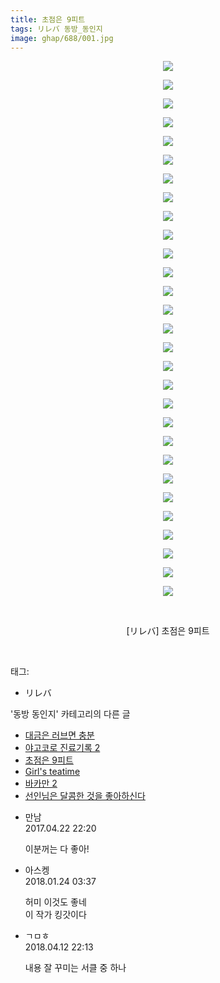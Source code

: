 ```yaml
---
title: 초점은 9피트
tags: リレバ 동방_동인지
image: ghap/688/001.jpg
---
```

<div class="article">
<p style="text-align: center; clear: none; float: none;"><img src="{{ site.nasurl }}/ghap/688/001.jpg"/></p>
<p style="text-align: center; clear: none; float: none;"><img src="{{ site.nasurl }}/ghap/688/002.jpg"/></p>
<p style="text-align: center; clear: none; float: none;"><img src="{{ site.nasurl }}/ghap/688/003.jpg"/></p>
<p style="text-align: center; clear: none; float: none;"><img src="{{ site.nasurl }}/ghap/688/004.jpg"/></p>
<p style="text-align: center; clear: none; float: none;"><img src="{{ site.nasurl }}/ghap/688/005.jpg"/></p>
<p style="text-align: center; clear: none; float: none;"><img src="{{ site.nasurl }}/ghap/688/006.jpg"/></p>
<p style="text-align: center; clear: none; float: none;"><img src="{{ site.nasurl }}/ghap/688/007.jpg"/></p>
<p style="text-align: center; clear: none; float: none;"><img src="{{ site.nasurl }}/ghap/688/008.jpg"/></p>
<p style="text-align: center; clear: none; float: none;"><img src="{{ site.nasurl }}/ghap/688/009.jpg"/></p>
<p style="text-align: center; clear: none; float: none;"><img src="{{ site.nasurl }}/ghap/688/010.jpg"/></p>
<p style="text-align: center; clear: none; float: none;"><img src="{{ site.nasurl }}/ghap/688/011.jpg"/></p>
<p style="text-align: center; clear: none; float: none;"><img src="{{ site.nasurl }}/ghap/688/012.jpg"/></p>
<p style="text-align: center; clear: none; float: none;"><img src="{{ site.nasurl }}/ghap/688/013.jpg"/></p>
<p style="text-align: center; clear: none; float: none;"><img src="{{ site.nasurl }}/ghap/688/014.jpg"/></p>
<p style="text-align: center; clear: none; float: none;"><img src="{{ site.nasurl }}/ghap/688/015.jpg"/></p>
<p style="text-align: center; clear: none; float: none;"><img src="{{ site.nasurl }}/ghap/688/016.jpg"/></p>
<p style="text-align: center; clear: none; float: none;"><img src="{{ site.nasurl }}/ghap/688/017.jpg"/></p>
<p style="text-align: center; clear: none; float: none;"><img src="{{ site.nasurl }}/ghap/688/018.jpg"/></p>
<p style="text-align: center; clear: none; float: none;"><img src="{{ site.nasurl }}/ghap/688/019.jpg"/></p>
<p style="text-align: center; clear: none; float: none;"><img src="{{ site.nasurl }}/ghap/688/020.jpg"/></p>
<p style="text-align: center; clear: none; float: none;"><img src="{{ site.nasurl }}/ghap/688/021.jpg"/></p>
<p style="text-align: center; clear: none; float: none;"><img src="{{ site.nasurl }}/ghap/688/022.jpg"/></p>
<p style="text-align: center; clear: none; float: none;"><img src="{{ site.nasurl }}/ghap/688/023.jpg"/></p>
<p style="text-align: center; clear: none; float: none;"><img src="{{ site.nasurl }}/ghap/688/024.jpg"/></p>
<p style="text-align: center; clear: none; float: none;"><img src="{{ site.nasurl }}/ghap/688/025.jpg"/></p>
<p style="text-align: center; clear: none; float: none;"><img src="{{ site.nasurl }}/ghap/688/026.jpg"/></p>
<p style="text-align: center; clear: none; float: none;"><img src="{{ site.nasurl }}/ghap/688/027.jpg"/></p>
<p style="text-align: center; clear: none; float: none;"><img src="{{ site.nasurl }}/ghap/688/028.jpg"/></p>
<p style="text-align: center; clear: none; float: none;"><img src="{{ site.nasurl }}/ghap/688/029.jpg"/></p>
<p style="text-align: center; clear: none; float: none;"><br/></p>
<p style="text-align: center; clear: none; float: none;">[リレバ] 초점은 9피트</p>
<p><br/></p>
</div><div class="tagTrail">
<p>태그: </p>
<ul>
<li>リレバ</li>
</ul>
</div><div class="another">
<p>'동방 동인지' 카테고리의 다른 글</p>
<ul>
<li><a href="/2016-07-05-ghap_690">대금은 러브면 충분</a></li>
<li><a href="/2016-07-05-ghap_689">야고코로 진료기록 2</a></li>
<li><a href="/2016-07-05-ghap_688">초점은 9피트</a></li>
<li><a href="/2016-07-05-ghap_687">Girl's teatime</a></li>
<li><a href="/2016-07-05-ghap_686">바카만 2</a></li>
<li><a href="/2016-07-05-ghap_685">선인님은 달콤한 것을 좋아하신다</a></li>
</ul>
</div><div class="cb_module cb_fluid">
<div class="cb_wrt cb_profile">
<div class="comment">
<ul>
<li class="cb_thumb_off" id="comment14971984">
<div class="cb_comment_area">
<div class="cb_info_area">
<div class="cb_section">
<span class="cb_nick_name">만남</span>
</div>
<div class="cb_section">
<span class="cb_date">2017.04.22 22:20 </span>
</div>
</div>
<div class="cb_dsc_comment">
<p class="cb_dsc">
											이분꺼는 다 좋아!
										</p>
</div>
</div></li>
<li class="cb_thumb_off" id="comment15181416">
<div class="cb_comment_area">
<div class="cb_info_area">
<div class="cb_section">
<span class="cb_nick_name">아스켕</span>
</div>
<div class="cb_section">
<span class="cb_date">2018.01.24 03:37 </span>
</div>
</div>
<div class="cb_dsc_comment">
<p class="cb_dsc">
											허미 이것도 좋네<br/>
이 작가 킹갓이다
										</p>
</div>
</div></li>
<li class="cb_thumb_off" id="comment15237985">
<div class="cb_comment_area">
<div class="cb_info_area">
<div class="cb_section">
<span class="cb_nick_name">ㄱㅁㅎ</span>
</div>
<div class="cb_section">
<span class="cb_date">2018.04.12 22:13 </span>
</div>
</div>
<div class="cb_dsc_comment">
<p class="cb_dsc">
											내용 잘 꾸미는 서클 중 하나
										</p>
</div>
</div></li>
</ul>
</div>
</div><!-- commentList close -->
</div>